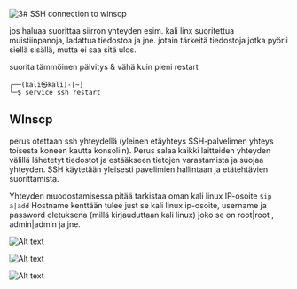 ![3](https://github.com/user-attachments/assets/a390951d-ea70-4542-85e2-c080243dadd3)# SSH connection to winscp


jos haluaa suorittaa siirron yhteyden esim. kali linx suoritettua muistiinpanoja, ladattua tiedostoa ja jne. jotain tärkeitä tiedostoja jotka pyörii siellä sisällä, mutta ei saa sitä ulos.

suorita tämmöinen päivitys & vähä kuin pieni restart

```
┌──(kali㉿kali)-[~] 
└─$ service ssh restart
```


## WInscp
perus otettaan ssh yhteydellä (yleinen etäyhteys SSH-palvelimen yhteys toisesta koneen kautta konsoliin). Perus salaa kaikki laitteiden yhteyden välillä lähetetyt tiedostot ja estääkseen tietojen varastamista ja suojaa yhteyden. SSH käytetään yleisesti pavelimien hallintaan ja etätehtävien suorittamista.

Yhteyden muodostamisessa pitää tarkistaa oman kali linux IP-osoite `$ip a|add`
Hostname kenttään tulee just se kali linux ip-osoite, username ja password oletuksena (millä kirjauduttaan kali linux) joko se on root|root , admin|admin ja jne.

![Alt text](images/winscp-kali/1.png)

![Alt text](images/winscp-kali/2.png)

![Alt text](images/winscp-kali/3.png)
